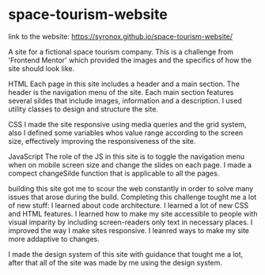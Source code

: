 # space-tourism-website

link to the website:
https://syronox.github.io/space-tourism-website/

A site for a fictional space tourism company. 
This is a challenge from 'Frontend Mentor' which provided the images and the specifics of how the site should look like.

HTML
Each page in this site includes a header and a main section. The header is the navigation menu of the site.
Each main section features several sildes that include images, information and a description.
I used utility classes to design and structure the site.

CSS
I made the site responsive using media queries and the grid system, also I defined some variables whos value range according to the screen
size, effectively improving the responsiveness of the site.

JavaScript
The role of the JS in this site is to toggle the navigation menu when on mobile screen size and change the slides on each page.
I made a compect changeSilde function that is applicable to all the pages.

building this site got me to scour the web constantly in order to solve many issues that arose during the build.
Completing this challenge tought me a lot of new stuff:
I learned about code architecture.
I learned a lot of new CSS and HTML features.
I learned how to make my site accessible to people with visual imparity by including screen-readers only text in necessary places.
I improved the way I make sites responsive.
I leanred ways to make my site more addaptive to changes.

I made the design system of this site with guidance that tought me a lot, after that all of the site was made by me using the design system.
